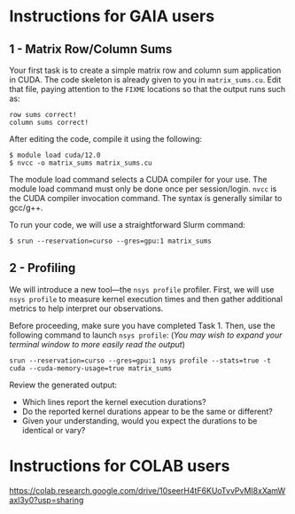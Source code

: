 # Instructions for GAIA users

## 1 - Matrix Row/Column Sums

Your first task is to create a simple matrix row and column sum application in CUDA. The code skeleton is already given to you in `matrix_sums.cu`. Edit that file, paying attention to the `FIXME` locations so that the output runs such as:

```
row sums correct!
column sums correct!
```

After editing the code, compile it using the following:

```
$ module load cuda/12.0
$ nvcc -o matrix_sums matrix_sums.cu
```

The module load command selects a CUDA compiler for your use. The module load command must only be done once per session/login. `nvcc` is the CUDA compiler invocation command. The syntax is generally similar to gcc/g++.

To run your code, we will use a straightforward Slurm command:

```
$ srun --reservation=curso --gres=gpu:1 matrix_sums
```

## 2 - Profiling

We will introduce a new tool—the `nsys profile` profiler. First, we will use `nsys profile` to measure kernel execution times and then gather additional metrics to help interpret our observations.

Before proceeding, make sure you have completed Task 1. Then, use the following command to launch `nsys profile`: (*You may wish to expand your terminal window to more easily read the output*)

```
srun --reservation=curso --gres=gpu:1 nsys profile --stats=true -t cuda --cuda-memory-usage=true matrix_sums
```

Review the generated output:

- Which lines report the kernel execution durations?
- Do the reported kernel durations appear to be the same or different?
- Given your understanding, would you expect the durations to be identical or vary?

# Instructions for COLAB users

https://colab.research.google.com/drive/10seerH4tF6KUoTvvPvMI8xXamWaxl3y0?usp=sharing
